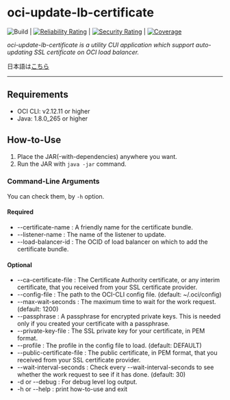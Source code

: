 # oci-update-lb-certificate

![Build](https://github.com/syake-salmon/oci-update-lb-certificate/workflows/CI/badge.svg) | [![Reliability Rating](https://sonarcloud.io/api/project_badges/measure?project=syake-salmon_oci-update-lb-certificate&metric=reliability_rating)](https://sonarcloud.io/dashboard?id=syake-salmon_oci-update-lb-certificate) | [![Security Rating](https://sonarcloud.io/api/project_badges/measure?project=syake-salmon_oci-update-lb-certificate&metric=security_rating)](https://sonarcloud.io/dashboard?id=syake-salmon_oci-update-lb-certificate) | [![Coverage](https://sonarcloud.io/api/project_badges/measure?project=syake-salmon_oci-update-lb-certificate&metric=coverage)](https://sonarcloud.io/dashboard?id=syake-salmon_oci-update-lb-certificate)

*oci-update-lb-certificate is a utility CUI application which support auto-updating SSL certificate on OCI load balancer.*

日本語は[こちら](README_ja.md)
<hr />

## Requirements
- OCI CLI: v2.12.11 or higher
- Java: 1.8.0_265 or higher

## How-to-Use
1. Place the JAR(-with-dependencies) anywhere you want.
2. Run the JAR with `java -jar` command.

### Command-Line Arguments
You can check them, by `-h` option.

#### Required
- --certificate-name <TEXT> : A friendly name for the certificate bundle.
- --listener-name <TEXT> : The name of the listener to update.
- --load-balancer-id <TEXT> : The OCID of load balancer on which to add the certificate bundle.

#### Optional
- --ca-certificate-file <FILENAME> : The Certificate Authority certificate, or any interim certificate, that you received from your SSL certificate provider.
- --config-file <FILENAME> : The path to the OCI-CLI config file. (default: ~/.oci/config)
- --max-wait-seconds <INTEGER> : The maximum time to wait for the work request. (default: 1200)
- --passphrase <TEXT> : A passphrase for encrypted private keys. This is needed only if you created your certificate with a passphrase.
- --private-key-file <FILENAME> : The SSL private key for your certificate, in PEM format.
- --profile <TEXT> : The profile in the config file to load. (default: DEFAULT)
- --public-certificate-file <FILENAME> : The public certificate, in PEM format, that you received from your SSL certificate provider.
- --wait-interval-seconds <INTEGER>: Check every --wait-interval-seconds to see whether the work request to see if it has done. (default: 30)
- -d or --debug : For debug level log output.
- -h or --help  : print how-to-use and exit
